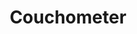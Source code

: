 ---
layout: external
title: Couchometer
description: "This app does one thing: times how long you sit, and buzzes to make you get active. Role: developer."
category: projects
external_url: https://github.com/altosaar/couchometer
tags: [couchometer, fitbit, quantified self, app, android, jaan altosaar, altosaar, jaan]
image:
  thumb: usefulscience-square-logo.png
published: true
---